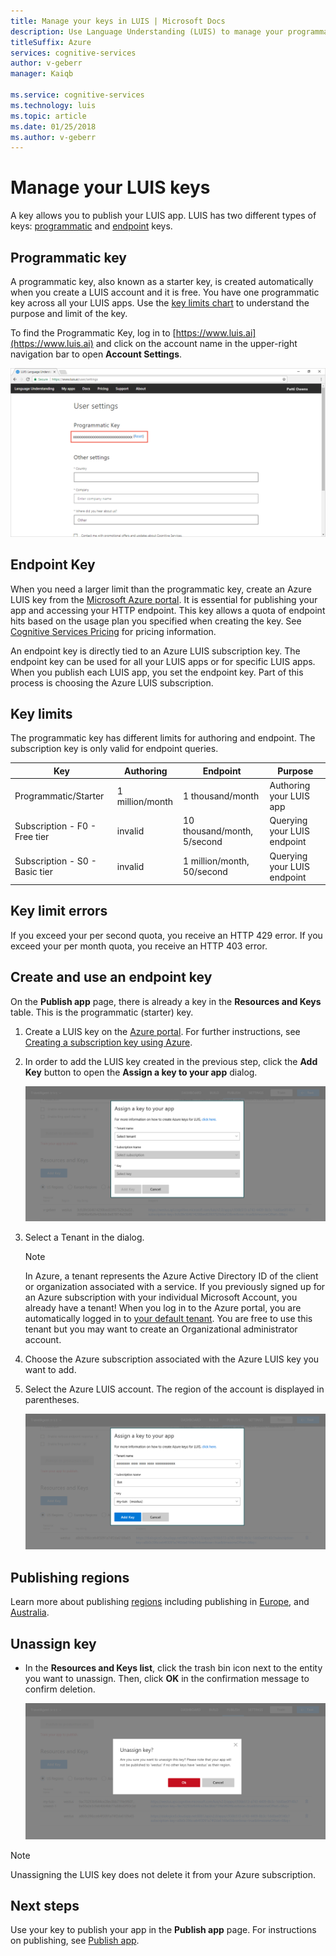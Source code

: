 ```yaml
---
title: Manage your keys in LUIS | Microsoft Docs
description: Use Language Understanding (LUIS) to manage your programmatic API, endpoint, and external keys. 
titleSuffix: Azure
services: cognitive-services
author: v-geberr
manager: Kaiqb

ms.service: cognitive-services
ms.technology: luis
ms.topic: article
ms.date: 01/25/2018
ms.author: v-geberr
---
```


# Manage your LUIS keys
A key allows you to publish your LUIS app. LUIS has two different types of keys: [programmatic](#programmatic-key) and [endpoint](#endpoint-key) keys. 

## Programmatic key

A programmatic key, also known as a starter key, is created automatically when you create a LUIS account and it is free. You have one programmatic key across all your LUIS apps. Use the [key limits chart](#key-limits) to understand the purpose and limit of the key. 

To find the Programmatic Key, log in to [https://www.luis.ai](https://www.luis.ai) and click on the account name in the upper-right navigation bar to open **Account Settings**.

![Programmatic Key](./media/luis-manage-keys/programatic-key.png)

## Endpoint Key

 When you need a larger limit than the programmatic key, create an Azure LUIS key from the [Microsoft Azure portal](https://portal.azure.com). It is essential for publishing your app and accessing your HTTP endpoint. This key allows a quota of endpoint hits based on the usage plan you specified when creating the key. See [Cognitive Services Pricing](https://azure.microsoft.com/pricing/details/cognitive-services/language-understanding-intelligent-services/?v=17.23h) for pricing information.

An endpoint key is directly tied to an Azure LUIS subscription key. The endpoint key can be used for all your LUIS apps or for specific LUIS apps. When you publish each LUIS app, you set the endpoint key. Part of this process is choosing the Azure LUIS subscription.  

## Key limits
The programmatic key has different limits for authoring and endpoint. The subscription key is only valid for endpoint queries.

|Key|Authoring|Endpoint|Purpose|
|--|--|--|--|
|Programmatic/Starter|1 million/month|1 thousand/month|Authoring your LUIS app|
|Subscription - F0 - Free tier |invalid|10 thousand/month, 5/second|Querying your LUIS endpoint|
|Subscription - S0 - Basic tier|invalid|1 million/month, 50/second|Querying your LUIS endpoint|
 
## Key limit errors
If you exceed your per second quota, you receive an HTTP 429 error. If you exceed your per month quota, you receive an HTTP 403 error. 

## Create and use an endpoint key
On the **Publish app** page, there is already a key in the **Resources and Keys** table. This is the programmatic (starter) key. 

1. Create a LUIS key on the [Azure portal](https://portal.azure.com). For further instructions, see [Creating a subscription key using Azure](AzureIbizaSubscription.md).
 
2. In order to add the LUIS key created in the previous step, click the **Add Key** button to open the **Assign a key to your app** dialog. 

    ![Assign a key to your app](./media/luis-manage-keys/assign-key.png)
3. Select a Tenant in the dialog. 
 
    > [!Note]
    > In Azure, a tenant represents the Azure Active Directory ID of the client or organization associated with a service. If you previously signed up for an Azure subscription with your individual Microsoft Account, you already have a tenant! When you log in to the Azure portal, you are automatically logged in to [your default tenant](https://docs.microsoft.com/azure/active-directory/develop/active-directory-howto-tenant). You are free to use this tenant but you may want to create an Organizational administrator account.

4. Choose the Azure subscription associated with the Azure LUIS key you want to add.

5. Select the Azure LUIS account. The region of the account is displayed in parentheses. 

    ![Choose the key](./media/luis-manage-keys/assign-key-filled-out.png)


<!-- content moved to luis-reference-regions.md, need replacement links-->
<a name="#regions-and-keys"></a>
<a name="#publishing-to-europe"></a>
<a name="#publishing-to-australia"></a>

## Publishing regions
Learn more about publishing [regions](luis-reference-regions.md) including publishing in [Europe](luis-reference-regions.md#publishing-to-europe), and [Australia](luis-reference-regions.md#publishing-to-australia). 


## Unassign key

* In the **Resources and Keys list**, click the trash bin icon next to the entity you want to unassign. Then, click **OK** in the confirmation message to confirm deletion.
 
    ![Unassign Entity](./media/luis-manage-keys/unassign-key.png)

> [!NOTE]
> Unassigning the LUIS key does not delete it from your Azure subscription.

## Next steps

Use your key to publish your app in the **Publish app** page. For instructions on publishing, see [Publish app](PublishApp.md).

 [www.luis.ai]:https://www.luis.ai
 [au.luis.ai]:https://au.luis.ai
 [eu.luis.ai]:https://eu.luis.ai